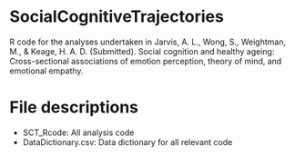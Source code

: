 # SocialCognitiveTrajectories

R code for the analyses undertaken in Jarvis, A. L., Wong, S., Weightman, M., & Keage, H. A. D. (Submitted). Social cognition and healthy ageing: Cross-sectional associations of emotion perception, theory of mind, and emotional empathy. 

# File descriptions
* SCT_Rcode: All  analysis code
* DataDictionary.csv: Data dictionary for all relevant code
